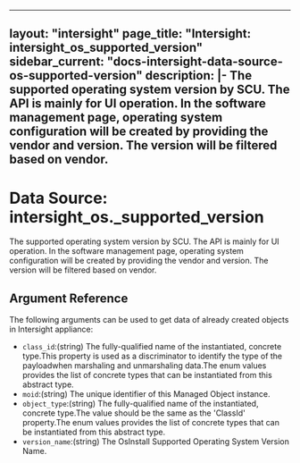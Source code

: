 
---
layout: "intersight"
page_title: "Intersight: intersight_os_supported_version"
sidebar_current: "docs-intersight-data-source-os-supported-version"
description: |-
The supported operating system version by SCU. The API is mainly for UI operation. In the software management page,
operating system configuration will be created by providing the vendor and version. The version will be filtered
based on vendor.
---

# Data Source: intersight_os._supported_version
The supported operating system version by SCU. The API is mainly for UI operation. In the software management page,
operating system configuration will be created by providing the vendor and version. The version will be filtered
based on vendor.
## Argument Reference
The following arguments can be used to get data of already created objects in Intersight appliance:
* `class_id`:(string) The fully-qualified name of the instantiated, concrete type.This property is used as a discriminator to identify the type of the payloadwhen marshaling and unmarshaling data.The enum values provides the list of concrete types that can be instantiated from this abstract type. 
* `moid`:(string) The unique identifier of this Managed Object instance. 
* `object_type`:(string) The fully-qualified name of the instantiated, concrete type.The value should be the same as the 'ClassId' property.The enum values provides the list of concrete types that can be instantiated from this abstract type. 
* `version_name`:(string) The OsInstall Supported Operating System Version Name. 
